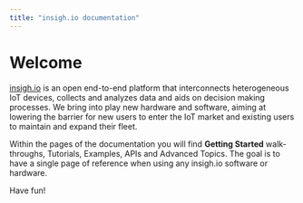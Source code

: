 ```yaml
---
title: "insigh.io documentation"
---
```


# Welcome

[insigh.io](https://insigh.io) is an open end-to-end platform that interconnects heterogeneous IoT devices, collects and analyzes data and aids on decision making processes. We bring into play new hardware and software, aiming at lowering the barrier for new users to enter the IoT market and existing users to maintain and expand their fleet.

Within the pages of the documentation you will find **Getting Started** walk-throughs, Tutorials, Examples, APIs and Advanced Topics. The goal is to have a single page of reference when using any insigh.io software or hardware.

Have fun!
